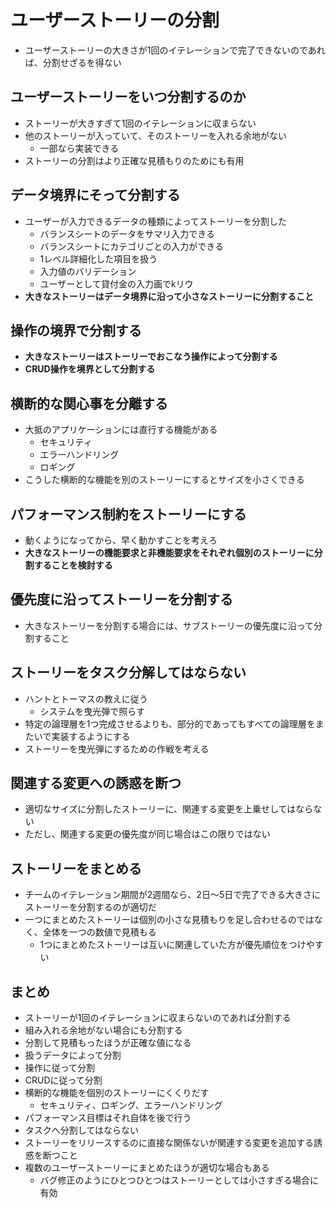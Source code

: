# ユーザーストーリーの分割

- ユーザーストーリーの大きさが1回のイテレーションで完了できないのであれば、分割せざるを得ない

## ユーザーストーリーをいつ分割するのか

- ストーリーが大きすぎて1回のイテレーションに収まらない
- 他のストーリーが入っていて、そのストーリーを入れる余地がない
    - 一部なら実装できる
- ストーリーの分割はより正確な見積もりのためにも有用

## データ境界にそって分割する

- ユーザーが入力できるデータの種類によってストーリーを分割した
    - バランスシートのデータをサマリ入力できる
    - バランスシートにカテゴリごとの入力ができる
    - 1レベル詳細化した項目を扱う
    - 入力値のバリデーション
    - ユーザーとして貸付金の入力画でkリウ
- **大きなストーリーはデータ境界に沿って小さなストーリーに分割すること**

## 操作の境界で分割する

- **大きなストーリーはストーリーでおこなう操作によって分割する**
- **CRUD操作を境界として分割する**

## 横断的な関心事を分離する

- 大抵のアプリケーションには直行する機能がある
    - セキュリティ
    - エラーハンドリング
    - ロギング
- こうした横断的な機能を別のストーリーにするとサイズを小さくできる

## パフォーマンス制約をストーリーにする

- 動くようになってから、早く動かすことを考えろ
- **大きなストーリーの機能要求と非機能要求をそれぞれ個別のストーリーに分割することを検討する**

## 優先度に沿ってストーリーを分割する

- 大きなストーリーを分割する場合には、サブストーリーの優先度に沿って分割すること

## ストーリーをタスク分解してはならない

- ハントとトーマスの教えに従う
    - システムを曳光弾で照らす
- 特定の論理層を1つ完成させるよりも、部分的であってもすべての論理層をまたいで実装するようにする
- ストーリーを曳光弾にするための作戦を考える

## 関連する変更への誘惑を断つ

- 適切なサイズに分割したストーリーに、関連する変更を上乗せしてはならない
- ただし、関連する変更の優先度が同じ場合はこの限りではない

## ストーリーをまとめる

- チームのイテレーション期間が2週間なら、2日〜5日で完了できる大きさにストーリーを分割するのが適切だ
- 一つにまとめたストーリーは個別の小さな見積もりを足し合わせるのではなく、全体を一つの数値で見積もる
    - 1つにまとめたストーリーは互いに関連していた方が優先順位をつけやすい

## まとめ

- ストーリーが1回のイテレーションに収まらないのであれば分割する
- 組み入れる余地がない場合にも分割する
- 分割して見積もったほうが正確な値になる
- 扱うデータによって分割
- 操作に従って分割
- CRUDに従って分割
- 横断的な機能を個別のストーリーにくくりだす
    - セキュリティ、ロギング、エラーハンドリング
- パフォーマンス目標はそれ自体を後で行う
- タスクへ分割してはならない
- ストーリーをリリースするのに直接な関係ないが関連する変更を追加する誘惑を断つこと
- 複数のユーザーストーリーにまとめたほうが適切な場合もある
    - バグ修正のようにひとつひとつはストーリーとしては小さすぎる場合に有効
